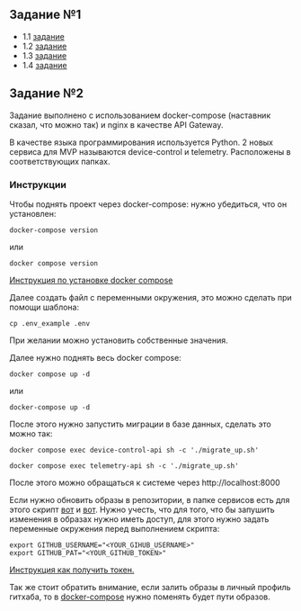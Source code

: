 ## Задание №1

- 1.1 [задание](tasks/1_1.md)
- 1.2 [задание](tasks/1_2.md)
- 1.3 [задание](tasks/1_3.md)
- 1.4 [задание](tasks/1_4.md)

## Задание №2

Задание выполнено с использованием docker-compose (наставник сказал, что можно так) и nginx в качестве API Gateway. 

В качестве языка программирования используется Python.
2 новых сервиса для MVP называются device-control и telemetry. Расположены в соответствующих папках. 

### Инструкции
Чтобы поднять проект через docker-compose: нужно убедиться, что он установлен:

```shell
docker-compose version
```
или 

```shell
docker compose version
```

[Инструкция по установке docker compose](https://docs.docker.com/compose/install/)

Далее создать файл с переменными окружения, это можно сделать при помощи шаблона:
```shell
cp .env_example .env
```
При желании можно установить собственные значения.

Далее нужно поднять весь docker compose:

```shell
docker compose up -d
```
или
```shell
docker-compose up -d
```

После этого нужно запустить миграции в базе данных, сделать это можно так:
```shell
docker compose exec device-control-api sh -c './migrate_up.sh'

docker compose exec telemetry-api sh -c './migrate_up.sh'
```

После этого можно обращаться к системе через http://localhost:8000

Если нужно обновить образы в репозитории, в папке сервисов есть для этого скрипт [вот](device-control/build_and_push.sh) и [вот](telemetry/build_and_push.sh).
Нужно учесть, что для того, что бы запушить изменения в образах нужно иметь доступ, для этого нужно задать переменные окружения перед выполнением скрипта:
```shell
export GITHUB_USERNAME="<YOUR_GIHUB_USERNAME>"
export GITHUB_PAT="<YOUR_GITHUB_TOKEN>"
```
[Инструкция как получить токен.](https://docs.github.com/en/authentication/keeping-your-account-and-data-secure/managing-your-personal-access-tokens)

Так же стоит обратить внимание, если залить образы в личный профиль гитхаба, то в [docker-compose](docker-compose.yaml) нужно поменять будет пути образов. 